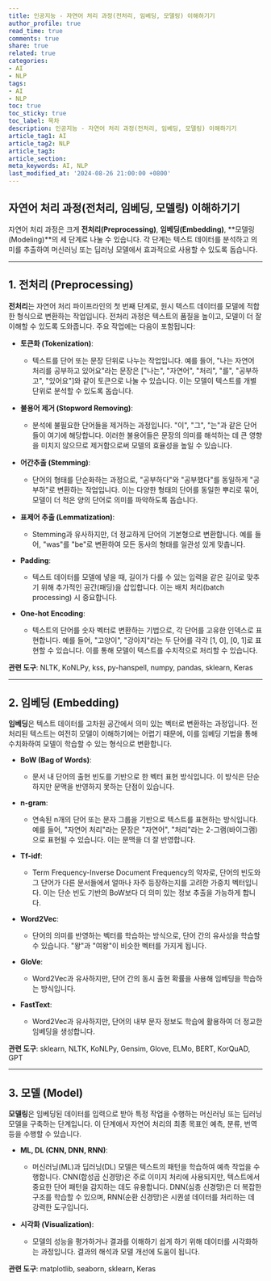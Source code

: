 ```yaml
---
title: 인공지능 - 자연어 처리 과정(전처리, 임베딩, 모델링) 이해하기기
author_profile: true
read_time: true
comments: true
share: true
related: true
categories:
- AI
- NLP
tags:
- AI
- NLP
toc: true
toc_sticky: true
toc_label: 목차
description: 인공지능 - 자연어 처리 과정(전처리, 임베딩, 모델링) 이해하기기
article_tag1: AI
article_tag2: NLP
article_tag3: 
article_section: 
meta_keywords: AI, NLP
last_modified_at: '2024-08-26 21:00:00 +0800'
---
```



## 자연어 처리 과정(전처리, 임베딩, 모델링) 이해하기기

자연어 처리 과정은 크게 **전처리(Preprocessing)**, **임베딩(Embedding)**, **모델링(Modeling)**의 세 단계로 나눌 수 있습니다. 각 단계는 텍스트 데이터를 분석하고 의미를 추출하여 머신러닝 또는 딥러닝 모델에서 효과적으로 사용할 수 있도록 돕습니다. 

---

## 1. 전처리 (Preprocessing)

**전처리**는 자연어 처리 파이프라인의 첫 번째 단계로, 원시 텍스트 데이터를 모델에 적합한 형식으로 변환하는 작업입니다. 전처리 과정은 텍스트의 품질을 높이고, 모델이 더 잘 이해할 수 있도록 도와줍니다. 주요 작업에는 다음이 포함됩니다:

- **토큰화 (Tokenization)**: 
  - 텍스트를 단어 또는 문장 단위로 나누는 작업입니다. 예를 들어, "나는 자연어 처리를 공부하고 있어요"라는 문장은 ["나는", "자연어", "처리", "를", "공부하고", "있어요"]와 같이 토큰으로 나눌 수 있습니다. 이는 모델이 텍스트를 개별 단위로 분석할 수 있도록 돕습니다.

- **불용어 제거 (Stopword Removing)**: 
  - 분석에 불필요한 단어들을 제거하는 과정입니다. "이", "그", "는"과 같은 단어들이 여기에 해당합니다. 이러한 불용어들은 문장의 의미를 해석하는 데 큰 영향을 미치지 않으므로 제거함으로써 모델의 효율성을 높일 수 있습니다.

- **어간추출 (Stemming)**: 
  - 단어의 형태를 단순화하는 과정으로, "공부하다"와 "공부했다"를 동일하게 "공부하"로 변환하는 작업입니다. 이는 다양한 형태의 단어를 동일한 뿌리로 묶어, 모델이 더 적은 양의 단어로 의미를 파악하도록 돕습니다.

- **표제어 추출 (Lemmatization)**: 
  - Stemming과 유사하지만, 더 정교하게 단어의 기본형으로 변환합니다. 예를 들어, "was"를 "be"로 변환하여 모든 동사의 형태를 일관성 있게 맞춥니다.

- **Padding**: 
  - 텍스트 데이터를 모델에 넣을 때, 길이가 다를 수 있는 입력을 같은 길이로 맞추기 위해 추가적인 공간(패딩)을 삽입합니다. 이는 배치 처리(batch processing) 시 중요합니다.

- **One-hot Encoding**: 
  - 텍스트의 단어를 숫자 벡터로 변환하는 기법으로, 각 단어를 고유한 인덱스로 표현합니다. 예를 들어, "고양이", "강아지"라는 두 단어를 각각 [1, 0], [0, 1]로 표현할 수 있습니다. 이를 통해 모델이 텍스트를 수치적으로 처리할 수 있습니다.

**관련 도구**: NLTK, KoNLPy, kss, py-hanspell, numpy, pandas, sklearn, Keras

---

## 2. 임베딩 (Embedding)

**임베딩**은 텍스트 데이터를 고차원 공간에서 의미 있는 벡터로 변환하는 과정입니다. 전처리된 텍스트는 여전히 모델이 이해하기에는 어렵기 때문에, 이를 임베딩 기법을 통해 수치화하여 모델이 학습할 수 있는 형식으로 변환합니다.

- **BoW (Bag of Words)**: 
  - 문서 내 단어의 출현 빈도를 기반으로 한 벡터 표현 방식입니다. 이 방식은 단순하지만 문맥을 반영하지 못하는 단점이 있습니다.

- **n-gram**: 
  - 연속된 n개의 단어 또는 문자 그룹을 기반으로 텍스트를 표현하는 방식입니다. 예를 들어, "자연어 처리"라는 문장은 "자연어", "처리"라는 2-그램(바이그램)으로 표현될 수 있습니다. 이는 문맥을 더 잘 반영합니다.

- **Tf-idf**: 
  - Term Frequency-Inverse Document Frequency의 약자로, 단어의 빈도와 그 단어가 다른 문서들에서 얼마나 자주 등장하는지를 고려한 가중치 벡터입니다. 이는 단순 빈도 기반의 BoW보다 더 의미 있는 정보 추출을 가능하게 합니다.

- **Word2Vec**: 
  - 단어의 의미를 반영하는 벡터를 학습하는 방식으로, 단어 간의 유사성을 학습할 수 있습니다. "왕"과 "여왕"이 비슷한 벡터를 가지게 됩니다.

- **GloVe**: 
  - Word2Vec과 유사하지만, 단어 간의 동시 출현 확률을 사용해 임베딩을 학습하는 방식입니다.

- **FastText**: 
  - Word2Vec과 유사하지만, 단어의 내부 문자 정보도 학습에 활용하여 더 정교한 임베딩을 생성합니다.

**관련 도구**: sklearn, NLTK, KoNLPy, Gensim, Glove, ELMo, BERT, KorQuAD, GPT

---

## 3. 모델 (Model)

**모델링**은 임베딩된 데이터를 입력으로 받아 특정 작업을 수행하는 머신러닝 또는 딥러닝 모델을 구축하는 단계입니다. 이 단계에서 자연어 처리의 최종 목표인 예측, 분류, 번역 등을 수행할 수 있습니다.

- **ML, DL (CNN, DNN, RNN)**: 
  - 머신러닝(ML)과 딥러닝(DL) 모델은 텍스트의 패턴을 학습하여 예측 작업을 수행합니다. CNN(합성곱 신경망)은 주로 이미지 처리에 사용되지만, 텍스트에서 중요한 단어 패턴을 감지하는 데도 유용합니다. DNN(심층 신경망)은 더 복잡한 구조를 학습할 수 있으며, RNN(순환 신경망)은 시퀀셜 데이터를 처리하는 데 강력한 도구입니다.

- **시각화 (Visualization)**: 
  - 모델의 성능을 평가하거나 결과를 이해하기 쉽게 하기 위해 데이터를 시각화하는 과정입니다. 결과의 해석과 모델 개선에 도움이 됩니다.

**관련 도구**: matplotlib, seaborn, sklearn, Keras
